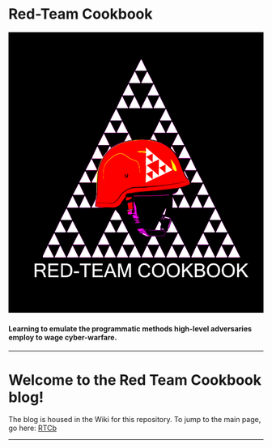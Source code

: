 # **Red-Team Cookbook**
![alt text](https://github.com/0x00wolf/red-team-cookbook/blob/main/imgs/github.jpeg)
#### **Learning to emulate the programmatic methods high-level adversaries employ to wage cyber-warfare.**

---

# Welcome to the Red Team Cookbook blog!

The blog is housed in the Wiki for this repository. To jump to the main page, go here: [RTCb](https://github.com/0x00wolf/red-team-cookbook/wiki/Welcome-to-the-Red-Team-Cookbook!)

___
